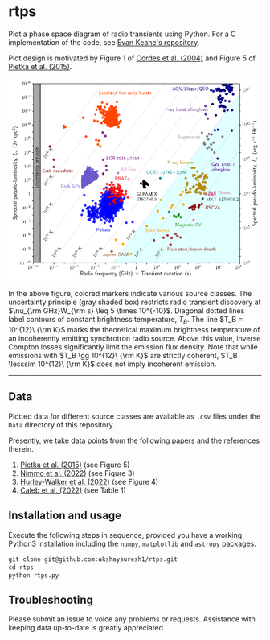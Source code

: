 # rtps
Plot a phase space diagram of radio transients using Python. For a C implementation of the code, see [Evan Keane's repository](https://github.com/FRBs/Transient_Phase_Space).<br>

Plot design is motivated by Figure 1 of [Cordes et al. (2004)](https://ui.adsabs.harvard.edu/abs/2004NewAR..48.1459C/abstract) and Figure 5 of [Pietka et al. (2015)](https://ui.adsabs.harvard.edu/abs/2015MNRAS.446.3687P/abstract).

![Phase space of radio transients](https://github.com/akshaysuresh1/rtps/blob/main/Plots/rtps.png?raw=True)

In the above figure, colored markers indicate various source classes. The uncertainty principle (gray shaded box) restricts radio transient discovery at $\nu_{\rm GHz}W_{\rm s} \leq 5 \times 10^{-10}$. Diagonal dotted lines label contours of constant brightness temperature, $T_B$. The line $T_B  = 10^{12}\ {\rm K}$ marks the theoretical maximum brightness temperature of an incoherently emitting synchrotron radio source. Above this value, inverse Compton losses significantly limit the emission flux density. Note that while emissions with $T_B \gg 10^{12}\ {\rm K}$  are strictly coherent, $T_B \lesssim 10^{12}\ {\rm K}$  does not imply incoherent emission. <br>  

---

## Data
Plotted data for different source classes are available as `.csv` files under the `Data` directory of this repository. <br>

Presently, we take data points from the following papers and the references therein.
1. [Pietka et al. (2015)](https://ui.adsabs.harvard.edu/abs/2015MNRAS.446.3687P/abstract) (see Figure 5)
2. [Nimmo et al. (2022)](https://ui.adsabs.harvard.edu/abs/2022NatAs...6..393N/abstract) (see Figure 3)
3. [Hurley-Walker et al. (2022)](https://ui.adsabs.harvard.edu/abs/2022Natur.601..526H/abstract) (see Figure 4)
4. [Caleb et al. (2022)](https://ui.adsabs.harvard.edu/abs/2022NatAs.tmp..123C/abstract) (see Table 1)

## Installation and usage  
Execute the following steps in sequence, provided you have a working Python3 installation including the `numpy`, `matplotlib` and `astropy` packages.
```
git clone git@github.com:akshaysuresh1/rtps.git
cd rtps
python rtps.py
```

## Troubleshooting <a name="troubleshooting"></a>
Please submit an issue to voice any problems or requests. Assistance with keeping data up-to-date is greatly appreciated.
